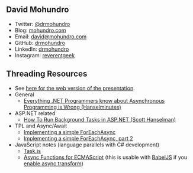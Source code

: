 ## David Mohundro

* Twitter: [@drmohundro](https://twitter.com/drmohundro)
* Blog: [mohundro.com](http://mohundro.com)
* Email: david@mohundro.com
* GitHub: [drmohundro](https://github.com/drmohundro)
* LinkedIn: [drmohundro](https://www.linkedin.com/in/drmohundro)
* Instagram: [reverentgeek](http://instagram.com/drmohundro)

## Threading Resources

* See [here for the web version of the presentation](http://mohundro.com/presentations/brief-history-of-threading/).
* General
  * [Everything .NET Programmers know about Asynchronous Programming is Wrong (Hanselminutes)](http://hanselminutes.com/327/everything-net-programmers-know-about-asynchronous-programming-is-wrong)
* ASP.NET related
  * [How To Run Background Tasks in ASP.NET (Scott Hanselman)](http://www.hanselman.com/blog/HowToRunBackgroundTasksInASPNET.aspx)
* TPL and Async/Await
  * [Implementing a simple ForEachAsync](http://blogs.msdn.com/b/pfxteam/archive/2012/03/04/10277325.aspx)
  * [Implementing a simple ForEachAsync, part 2](http://blogs.msdn.com/b/pfxteam/archive/2012/03/05/10278165.aspx)
* JavaScript notes (language parallels with C# development)
  * [Task.js](http://taskjs.org/)
  * [Async Functions for ECMAScript](https://github.com/tc39/ecmascript-asyncawait) (this is usable with [BabelJS](https://babeljs.io) if you [enable async transform](http://babeljs.io/docs/plugins/transform-async-to-generator/))
